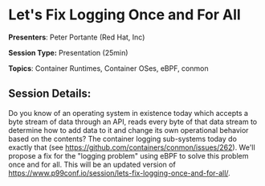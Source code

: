 # Let's Fix Logging Once and For All 

**Presenters**: Peter Portante (Red Hat, Inc)

**Session Type:** Presentation (25min)

**Topics**: Container Runtimes, Container OSes, eBPF, conmon

## Session Details:

Do you know of an operating system in existence today which accepts a byte stream of data through an API, reads every byte of that data stream to determine how to add data to it and change its own operational behavior based on the contents?  The container logging sub-systems today do exactly that (see https://github.com/containers/conmon/issues/262).  We'll propose a fix for the "logging problem" using eBPF to solve this problem once and for all.  This will be an updated version of https://www.p99conf.io/session/lets-fix-logging-once-and-for-all/.
